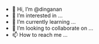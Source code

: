 - 👋 Hi, I’m @dinganan
- 👀 I’m interested in ...
- 🌱 I’m currently learning ...
- 💞️ I’m looking to collaborate on ...
- 📫 How to reach me ...

<!---
dinganan/dinganan is a ✨ special ✨ repository because its `README.md` (this file) appears on your GitHub profile.
You can click the Preview link to take a look at your changes.
--->
